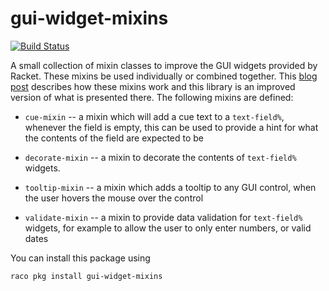 gui-widget-mixins
=================

[![Build Status](https://dev.azure.com/alexharsanyi0641/racket-packages/_apis/build/status/alex-hhh.gui-widget-mixins?branchName=master)](https://dev.azure.com/alexharsanyi0641/racket-packages/_build/latest?definitionId=2&branchName=master)

A small collection of mixin classes to improve the GUI widgets provided by
Racket.  These mixins be used individually or combined together.  This [blog
post][bp] describes how these mixins work and this library is an improved
version of what is presented there. The following mixins are defined:

* `cue-mixin` -- a mixin which will add a cue text to a `text-field%`,
  whenever the field is empty, this can be used to provide a hint for what the
  contents of the field are expected to be

* `decorate-mixin` -- a mixin to decorate the contents of `text-field%`
  widgets.

* `tooltip-mixin` -- a mixin which adds a tooltip to any GUI control, when the
  user hovers the mouse over the control

* `validate-mixin` -- a mixin to provide data validation for `text-field%`
  widgets, for example to allow the user to only enter numbers, or valid
  dates

You can install this package using

```
raco pkg install gui-widget-mixins
```

[bp]: https://alex-hhh.github.io/2018/11/an-enhanced-text-field-gui-control-for-racket.html
